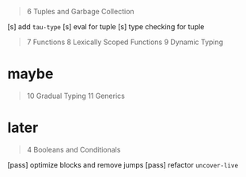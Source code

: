 > 6 Tuples and Garbage Collection

[s] add `tau-type`
[s] eval for tuple
[s] type checking for tuple

> 7 Functions
> 8 Lexically Scoped Functions
> 9 Dynamic Typing

# maybe

> 10 Gradual Typing
> 11 Generics

# later

> 4 Booleans and Conditionals

[pass] optimize blocks and remove jumps
[pass] refactor `uncover-live`
